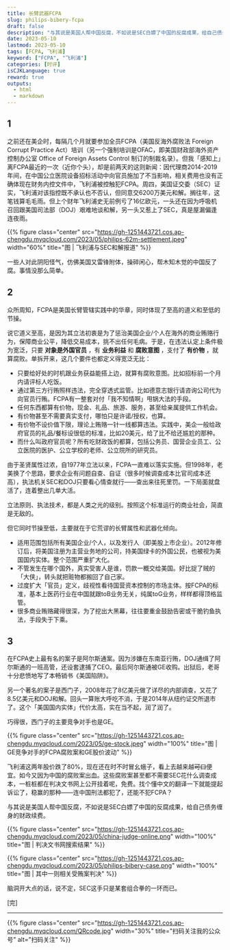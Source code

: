```yaml
---
title: 长臂武器FCPA
slug: philips-bibery-fcpa
draft: false
description: "与其说是美国人帮中国反腐，不如说是SEC白嫖了中国的反腐成果，给自己债务缠身的财政续费。脑洞开大点的话，说不定，SEC这手只是某套组合拳的一环而已。"
date: 2023-05-10
lastmod: 2023-05-10
tags: [FCPA, 飞利浦]
keyword: ["FCPA", "飞利浦"]
categories: [时评]
isCJKLanguage: true
reward: true
outputs:
  - html
  - markdown
---
```


## 1

之前还在美企时，每隔几个月就要参加全员FCPA（美国反海外腐败法 Foreign Corrupt Practice Act）培训（另一个强制培训是OFAC，即美国财政部海外资产控制办公室 Office of Foreign Assets Control 制订的制裁名录）。但我「感知上」离FCPA最近的一次（近你个头），却是前两天的这则新闻：因代理商2014-2019年间，在中国公立医院设备招标活动中向官员施加了不当影响，相关费用也没有正确体现在财务内控文件中，飞利浦被控触犯FCPA。周四，美国证交委（SEC）证实，飞利浦对该指控既不承认也不否认，但同意交6200万美元和解。搁往年，这笔钱算毛毛雨。但上个财年飞利浦史无前例亏了16亿欧元，一头还在因为呼吸机召回跟美国司法部（DOJ）艰难地谈和解，另一头又惹上了SEC，真是屋漏偏逢连夜雨。

{{% figure class="center" src="https://gh-1251443721.cos.ap-chengdu.myqcloud.com/2023/05/philips-62m-settlement.jpeg" width="60%" title="图 | 飞利浦与SEC和解报道" %}}

<!--more-->

一些人对此阴阳怪气，仿佛美国又雷锋附体，操碎闲心，帮木知木觉的中国反了腐。事情没那么简单。

## 2

众所周知，FCPA是美国长臂管辖实践中的华章，同时体现了至高的道义和至低的节操。

说它道义至高，是因为其立法初衷是为了惩治美国企业/个人在海外的商业贿赂行为，保障商业公平，降低交易成本，挑不出任何毛病。于是，在违法认定上条件极为宽泛，只要 **对象是外国官员** ，有 **业务利益** 和 **腐败意图** ，支付了 **有价物** ，就算腐败。单拆开来，这几个要件也都定义得宽泛无比：

- 只要给好处的时机跟业务获益能搭上边，就算有腐败意图。比如招标前一个月内请评标人吃饭。
- 通过第三方行贿照样违法，完全穿透式监管。比如德意志银行请咨询公司代为向官员行贿。FCPA有一整套对付「我不知情啊」甩锅大法的手段。
- 任何东西都算有价物，现金、礼品、旅游、服务，甚至给亲属提供工作机会。
- 有价物甚至不需要真实支付，哪怕只是许诺/授权，也算。
- 有价物不设价值下限，理论上贿赂一针一线都算违法。实践中，美企一般给政府官员的礼品/餐标设很低的标准，比如20美元，给了比不给还尴尬的那种。
- 而什么叫政府官员呢？所有吃财政饭的都算，包括公务员、国营企业员工、公立医院的医护、公立学校的老师、公立院所的研究员。

由于圣贤属性过浓，自1977年立法以来，FCPA一直难以落实实施。但1998年，老美换了个思路，要求企业有问题自查、自证（很多时候调查成本比官司成本还高），执法机关SEC和DOJ只要看心情查就行——查出来往死里罚。一下局面就盘活了，连着整出几单大活。

立法原则、执法技术，都是人类之光的级别。按照这个标准运行的商业社会，简直是无敌的。

但它同时节操至低，主要就在于它荒谬的长臂属性和武器化倾向。

- 适用范围包括所有美国企业/个人，以及发行人（即美股上市企业）。2012年修订后，将美国注册为主营业务地的公司，持美国绿卡的外国公民，也被视为美国国内实体。整个范围严重扩大化。
- 不管发生在哪个国外，真实受害人是谁，罚款一概交给美国。好比捉了贼的「大侠」，转头就把赃物都搬回了自己家。
- 过度扩大「官员」定义，歧视性看待国营资本控制的市场主体。按FCPA的标准，基本上医药行业在中国就跟toB业务无关，纯属toG业务，样样都得顶格监管。
- 很多商业贿赂藏得很深，为了挖出大黑幕，往往要重金鼓励告密或干脆钓鱼执法，手段失于下乘。

## 3

在FCPA史上最有名的案子是阿尔斯通案。因为涉嫌在东南亚行贿，DOJ通缉了阿尔斯通的一班高管，还设套逮捕了CEO。最后阿尔斯通被GE收购。出狱后，老哥十分悲愤地写了本畅销书《美国陷阱》。

另一个著名的案子是西门子，2008年花了8亿美元做了详尽的内部调查，又花了8.5亿美元和DOJ和解。回头一算账大呼吃不消，于是2014年从纽约证交所退市了。这个「美国国内实体」代价太高，实在当不起，润了润了。

巧得很，西门子的主要竞争对手也是GE。

{{% figure class="center" src="https://gh-1251443721.cos.ap-chengdu.myqcloud.com/2023/05/ge-stock.jpeg" width="100%" title="图 | GE竞争对手的FCPA腐败案和GE股价波动" %}}

飞利浦这两年股价跌了80%，现在还在时不时冒幺蛾子，看上去越来越<del>可口</del>便宜。如今又因为中国的腐败案出血。这些腐败案甚至都不需要SEC花什么调查成本，一桩桩都在判决文书网上公开挂着呢，免费。找个懂中文的翻译一下就能提起诉讼了，稳赢的那种——连中国刑法都犯了，还能不犯FCPA？

与其说是美国人帮中国反腐，不如说是SEC白嫖了中国的反腐成果，给自己债务缠身的财政续费。

{{% figure class="center" src="https://gh-1251443721.cos.ap-chengdu.myqcloud.com/2023/05/china-judge-online.png" width="100%" title="图 | 判决文书网搜索结果" %}}

{{% figure class="center" src="https://gh-1251443721.cos.ap-chengdu.myqcloud.com/2023/05/philips-bibery-case.png" width="100%" title="图 | 其中一则相关受贿案判决" %}}

脑洞开大点的话，说不定，SEC这手只是某套组合拳的一环而已。

[完]

---

<!-- {% raw %} -->
{{% figure class="center" src="https://gh-1251443721.cos.ap-chengdu.myqcloud.com/QRcode.jpg" width="30%" title="扫码关注我的公众号" alt="扫码关注" %}}
<!-- {% endraw %} -->
